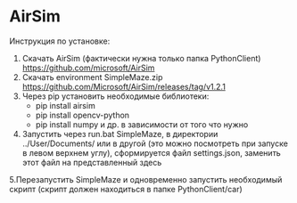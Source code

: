 # AirSim

Инструкция по установке:

1. Скачать AirSim (фактически нужна только папка PythonClient) https://github.com/microsoft/AirSim
2. Скачать environment SimpleMaze.zip https://github.com/Microsoft/AirSim/releases/tag/v1.2.1
3. Через pip установить необходимые библиотеки:
    * pip install airsim
    * pip install opencv-python
    * pip install numpy
    и др. в зависимости от того что нужно
4. Запустить через run.bat SimpleMaze, в директории ../User/Documents/ или в другой (это можно посмотреть при запуске в левом верхнем углу), сформируется файл settings.json, заменить этот файл на представленный здесь

5.Перезапустить SimpleMaze и одновременно запустить необходимый скрипт (скрипт должен находиться в папке PythonClient/car)

